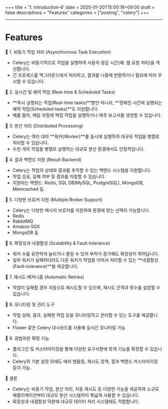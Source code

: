+++
title = '1. Introduction-6'
date = 2025-01-20T15:00:18+09:00
draft = false
descriptions = "Features"
categories = ["posting", "celery"]
+++

---
# Features

🌟 1. 비동기 작업 처리 (Asynchronous Task Execution)
- Celery는 비동기적으로 작업을 실행하여 사용자 응답 시간(예: 웹 요청 처리)을 개선합니다.
- 긴 프로세스를 백그라운드에서 처리하고, 결과를 나중에 반환하거나 필요에 따라 무시할 수 있습니다.

🌟 2. 실시간 및 예약 작업 (Real-time & Scheduled Tasks)
- **즉시 실행되는 작업(Real-time tasks)**뿐만 아니라, **정해진 시간에 실행되는 예약 작업(Scheduled tasks)**도 지원합니다.
- 예를 들어, 매일 자정에 백업 작업을 실행하거나 매주 보고서를 생성할 수 있습니다.

🌟 3. 분산 처리 (Distributed Processing)
- Celery는 여러 대의 **워커(Worker)**를 동시에 실행하여 대규모 작업을 병렬로 처리할 수 있습니다.
- 수천 개의 작업을 병렬로 실행하는 대규모 분산 환경에서도 안정적입니다.

🌟 4. 결과 백엔드 지원 (Result Backend)
- Celery는 작업의 상태와 결과를 추적할 수 있는 백엔드 시스템을 지원합니다.
- 작업 성공, 실패 여부 및 결과를 저장할 수 있습니다.
- 지원되는 백엔드: Redis, SQL DB(MySQL, PostgreSQL), MongoDB, Memcached 등.

🌟 5. 다양한 브로커 지원 (Multiple Broker Support)
- Celery는 다양한 메시지 브로커를 지원하여 환경에 맞는 선택이 가능합니다.
- Redis
- RabbitMQ
- Amazon SQS
- MongoDB 등

🌟 6. 확장성과 내결함성 (Scalability & Fault-tolerance)
- 워커 수를 유연하게 늘리거나 줄일 수 있어 부하가 증가해도 확장성이 뛰어납니다.
- 일부 워커가 실패하더라도 다른 워커가 작업을 이어서 처리할 수 있는 **내결함성(Fault-tolerance)**을 제공합니다.

🌟 7. 재시도 메커니즘 (Automatic Retries)
- 작업이 실패할 경우 자동으로 재시도할 수 있으며, 재시도 간격과 횟수를 설정할 수 있습니다.

🌟 8. 모니터링 및 관리 도구
- 작업 상태, 결과, 실패한 작업 등을 모니터링하고 관리할 수 있는 도구를 제공합니다.
- Flower 같은 Celery 대시보드를 사용해 실시간 모니터링 가능.

🌟 9. 광범위한 확장 기능
- 플러그인 및 커스터마이징을 통해 다양한 요구사항에 맞게 기능을 확장할 수 있습니다.
- Celery의 기본 설정 외에도 에러 핸들링, 재시도 정책, 결과 백엔드 커스터마이징 등이 가능.

🚀 결론
- Celery는 비동기 작업, 분산 처리, 자동 재시도 등 다양한 기능을 제공하여 소규모 애플리케이션부터 대규모 분산 시스템까지 폭넓게 사용할 수 있습니다.
- 확장성과 내결함성 덕분에 대규모 데이터 처리 시스템에도 적합합니다.